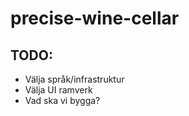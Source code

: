 # precise-wine-cellar

## TODO:
 * Välja språk/infrastruktur
 * Välja UI ramverk
 * Vad ska vi bygga?
 

